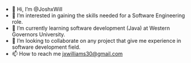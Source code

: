 - 👋 Hi, I’m @JoshxWill
- 👀 I’m interested in gaining the skills needed for a Software Engineering role.
- 🌱 I’m currently learning software development (Java) at Western Governors University.
- 👥 I’m looking to collaborate on any project that give me experience in software development field.
- 📫 How to reach me jxwilliams30@gmail.com

<!---
JoshxWill/JoshxWill is a ✨ special ✨ repository because its `README.md` (this file) appears on your GitHub profile.
You can click the Preview link to take a look at your changes.
--->
